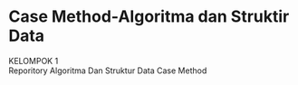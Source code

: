 # Case Method-Algoritma dan Struktir Data

KELOMPOK 1 <br>
Reporitory Algoritma Dan Struktur Data Case Method